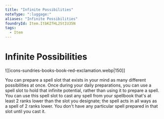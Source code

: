 ```yaml
---
title: "Infinite Possibilities"
noteType: ":luggage:"
aliases: "Infinite Possibilities"
foundryId: Item.ItbKZfHL2StIU35N
tags:
  - Item
---
```


# Infinite Possibilities
![[icons-sundries-books-book-red-exclamation.webp|150]]

You can prepare a spell slot that exists in your mind as many different possibilities at once. Once during your daily preparations, you can use a spell slot to hold that infinite potential, rather than using it to prepare a spell. You can use this spell slot to cast any spell from your spellbook that's at least 2 ranks lower than the slot you designate; the spell acts in all ways as a spell of 2 ranks lower. You don't have any particular spell prepared in that slot until you cast it.
